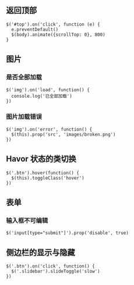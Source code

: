 ## 返回顶部

```
$('#top').on('click', function (e) {
  e.preventDefault()
  $(body).animate({scrollTop: 0}, 800)
}
```

## 图片

### 是否全部加载

```
$('img').on('load', function() {
  console.log('已全部加载')
})
```

### 图片加载错误

```
$('img').on('error', function() {
  $(this).prop('src', 'images/broken.png')
})
```

## Havor 状态的类切换

```
$('.btn').hover(function() {
  $(this).toggleClass('hover')
})
```

## 表单

### 输入框不可编辑

```
$('input[type="submit"]').prop('disable', true)
```

## 侧边栏的显示与隐藏

```
$('.btn').on('click', function() {
  $('.slidebar').slideToggle('slow')
})
```


